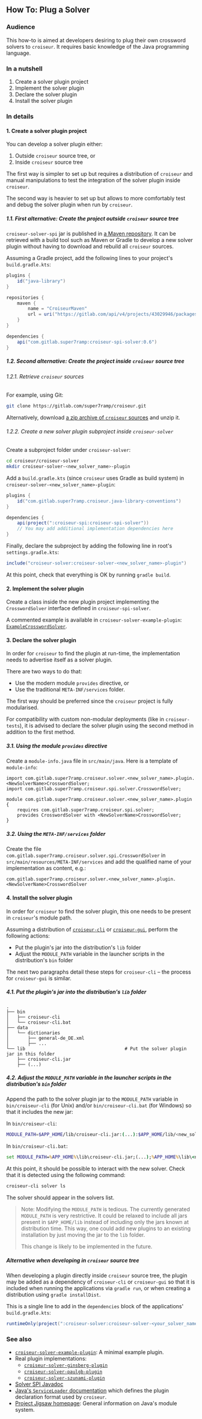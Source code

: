 <!--
SPDX-FileCopyrightText: 2023 Antoine Belvire
SPDX-License-Identifier: GPL-3.0-or-later
-->

## How To: Plug a Solver

### Audience

This how-to is aimed at developers desiring to plug their own crossword solvers to `croiseur`. It
requires basic knowledge of the Java programming language.

### In a nutshell

1. Create a solver plugin project
2. Implement the solver plugin
3. Declare the solver plugin
4. Install the solver plugin

### In details

#### 1. Create a solver plugin project

You can develop a solver plugin either:

1. Outside `croiseur` source tree, or
2. Inside `croiseur` source tree

The first way is simpler to set up but requires a distribution of `croiseur` and manual
manipulations to test the integration of the solver plugin inside `croiseur`.

The second way is heavier to set up but allows to more comfortably test and debug the solver plugin
when run by `croiseur`.

##### 1.1. First alternative: Create the project outside `croiseur` source tree

`croiseur-solver-spi` jar is published
in [a Maven repository](https://gitlab.com/super7ramp/croiseur/-/packages). It can be retrieved with
a build tool such as Maven or Gradle to develop a new solver plugin without having to download
and rebuild all `croiseur` sources.

Assuming a Gradle project, add the following lines to your project's `build.gradle.kts`:

```gradle
plugins {
    id("java-library")
}

repositories {
    maven {
        name = "CroiseurMaven"
        url = uri("https://gitlab.com/api/v4/projects/43029946/packages/maven")
    }
}

dependencies {
    api("com.gitlab.super7ramp:croiseur-spi-solver:0.6")
}
```

##### 1.2. Second alternative: Create the project inside `croiseur` source tree

###### 1.2.1. Retrieve `croiseur` sources

For example, using Git:

```sh
git clone https://gitlab.com/super7ramp/croiseur.git
```

Alternatively,
download [a zip archive of `croiseur` sources](https://gitlab.com/super7ramp/croiseur/-/archive/master/croiseur-master.zip)
and unzip it.

###### 1.2.2. Create a new solver plugin subproject inside `croiseur-solver`

Create a subproject folder under `croiseur-solver`:

```sh
cd croiseur/croiseur-solver
mkdir croiseur-solver-<new_solver_name>-plugin
```

Add a `build.gradle.kts` (since `croiseur` uses Gradle as build system) in
`croiseur-solver-<new_solver_name>-plugin`:

```gradle
plugins {
    id("com.gitlab.super7ramp.croiseur.java-library-conventions")
}

dependencies {
    api(project(":croiseur-spi:croiseur-spi-solver"))
    // You may add additional implementation dependencies here
}
```

Finally, declare the subproject by adding the following line in root's `settings.gradle.kts`:

```gradle
include("croiseur-solver:croiseur-solver-<new_solver_name>-plugin")
```

At this point, check that everything is OK by running `gradle build`.

#### 2. Implement the solver plugin

Create a class inside the new plugin project implementing the `CrosswordSolver` interface defined
in `croiseur-spi-solver`.

A commented example is available in `croiseur-solver-example-plugin`:
[`ExampleCrosswordSolver`](../../croiseur-solver/croiseur-solver-example-plugin/src/main/java/com/gitlab/super7ramp/croiseur/solver/example/plugin/ExampleCrosswordSolver.java).

#### 3. Declare the solver plugin

In order for `croiseur` to find the plugin at run-time, the implementation needs to advertise
itself as a solver plugin.

There are two ways to do that:

- Use the modern module `provides` directive, or
- Use the traditional `META-INF/services` folder.

The first way should be preferred since the `croiseur` project is fully modularised.

For compatibility with custom non-modular deployments (like in `croiseur-tests`), it is advised
to declare the solver plugin using the second method in addition to the first method.

##### 3.1. Using the module `provides` directive

Create a `module-info.java` file in `src/main/java`. Here is a template of `module-info`:

```
import com.gitlab.super7ramp.croiseur.solver.<new_solver_name>.plugin.<NewSolverName>CrosswordSolver;
import com.gitlab.super7ramp.croiseur.spi.solver.CrosswordSolver;

module com.gitlab.super7ramp.croiseur.solver.<new_solver_name>.plugin {
    requires com.gitlab.super7ramp.croiseur.spi.solver;
    provides CrosswordSolver with <NewSolverName>CrosswordSolver;
}
```

##### 3.2. Using the `META-INF/services` folder

Create the file `com.gitlab.super7ramp.croiseur.solver.spi.CrosswordSolver`
in `src/main/resources/META-INF/services` and add the qualified name of your implementation as
content, e.g.:

```
com.gitlab.super7ramp.croiseur.solver.<new_solver_name>.plugin.<NewSolverName>CrosswordSolver
```

#### 4. Install the solver plugin

In order for `croiseur` to find the solver plugin, this one needs to be present in `croiseur`'s
module path.

Assuming a distribution of [`croiseur-cli`](../../croiseur-cli/INSTALL.md)
or [`croiseur-gui`](../../croiseur-gui/INSTALL.md), perform the following actions:

- Put the plugin's jar into the distribution's `lib` folder
- Adjust the `MODULE_PATH` variable in the launcher scripts in the distribution's `bin` folder

The next two paragraphs detail these steps for `croiseur-cli` – the process for `croiseur-gui`
is similar.

##### 4.1. Put the plugin's jar into the distribution's `lib` folder

```
.
├── bin
│   ├── croiseur-cli
│   └── croiseur-cli.bat
├── data
│   └── dictionaries
│       ├── general-de_DE.xml
│       ├── ...
└── lib                                     # Put the solver plugin jar in this folder
    ├── croiseur-cli.jar
    ├── (...)
```

##### 4.2. Adjust the `MODULE_PATH` variable in the launcher scripts in the distribution's `bin` folder

Append the path to the solver plugin jar to the `MODULE_PATH` variable in `bin/croiseur-cli` (for
Unix) and/or `bin/croiseur-cli.bat` (for Windows) so that it includes the new jar:

In `bin/croiseur-cli`:

```sh
MODULE_PATH=$APP_HOME/lib/croiseur-cli.jar:(...):$APP_HOME/lib/<new_solver_plugin>.jar
```

In `bin/croiseur-cli.bat`:

```bat
set MODULE_PATH=%APP_HOME%\lib\croiseur-cli.jar;(...);%APP_HOME%\lib\<new_solver_plugin>.jar
```

At this point, it should be possible to interact with the new solver. Check that it is detected
using the following command:

```sh
croiseur-cli solver ls
```

The solver should appear in the solvers list.

> Note: Modifying the `MODULE_PATH` is tedious. The currently generated `MODULE_PATH` is very
> restrictive. It could be relaxed to include all jars present in `$APP_HOME/lib` instead of
> including only the jars known at distribution time. This way, one could add new plugins to an
> existing installation by just moving the jar to the `lib` folder.
>
> This change is likely to be implemented in the future.

##### Alternative when developing in `croiseur` source tree

When developing a plugin directly inside `croiseur` source tree, the plugin may be added as a
dependency of `croiseur-cli` or `croiseur-gui` so that it is included when running the applications
via `gradle run`, or when creating a distribution using `gradle installDist`.

This is a single line to add in the `dependencies` block of the applications' `build.gradle.kts`:

```gradle
runtimeOnly(project(":croiseur-solver:croiseur-solver-<your_solver_name>-plugin"))
```

### See also

- [`croiseur-solver-example-plugin`](../../croiseur-solver/croiseur-solver-example-plugin): A
  minimal example plugin.
- Real plugin implementations:
    - [`croiseur-solver-ginsberg-plugin`](../../croiseur-solver/croiseur-solver-ginsberg-plugin)
    - [`croiseur-solver-paulgb-plugin`](../../croiseur-solver/croiseur-solver-paulgb-plugin)
    - [`croiseur-solver-szunami-plugin`](../../croiseur-solver/croiseur-solver-szunami-plugin)
- [Solver SPI Javadoc](https://super7ramp.gitlab.io/croiseur/com.gitlab.super7ramp.croiseur.spi.solver/module-summary.html)
- [Java's `ServiceLoader` documentation](https://docs.oracle.com/en/java/javase/17/docs/api/java.base/java/util/ServiceLoader.html)
  which defines the plugin declaration format used by `croiseur`.
- [Project Jigsaw homepage](https://openjdk.org/projects/jigsaw/): General information on Java's
  module system.
